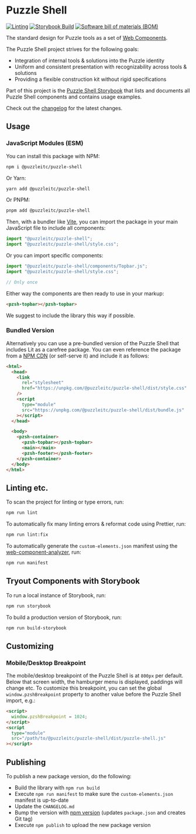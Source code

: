 # Puzzle Shell

[![Linting](https://github.com/puzzle/puzzle-shell/actions/workflows/lint.yml/badge.svg)](https://github.com/puzzle/puzzle-shell/actions/workflows/lint.yml)
[![Storybook Build](https://github.com/puzzle/puzzle-shell/actions/workflows/storybook.yml/badge.svg?branch=main)](https://github.com/puzzle/puzzle-shell/actions/workflows/storybook.yml)
[![Software bill of materials (BOM)](https://github.com/puzzle/puzzle-shell/actions/workflows/bom.yml/badge.svg?branch=main)](https://github.com/puzzle/puzzle-shell/actions/workflows/bom.yml)

The standard design for Puzzle tools as a set of [Web Components](https://en.wikipedia.org/wiki/Web_Components).

The Puzzle Shell project strives for the following goals:

- Integration of internal tools & solutions into the Puzzle identity
- Uniform and consistent presentation with recognizability across tools & solutions
- Providing a flexible construction kit without rigid specifications

Part of this project is the [Puzzle Shell Storybook](https://puzzle.github.io/puzzle-shell) that lists and documents all Puzzle Shell components and contains usage examples.

Check out the [changelog](./CHANGELOG.md) for the latest changes.

## Usage

### JavaScript Modules (ESM)

You can install this package with NPM:

```bash
npm i @puzzleitc/puzzle-shell
```

Or Yarn:

```bash
yarn add @puzzleitc/puzzle-shell
```

Or PNPM:

```bash
pnpm add @puzzleitc/puzzle-shell
```

Then, with a bundler like [Vite](https://vitejs.dev/), you can import the package in your main JavaScript file to include all components:

```javascript
import "@puzzleitc/puzzle-shell";
import "@puzzleitc/puzzle-shell/style.css";
```

Or you can import specific components:

```javascript
import "@puzzleitc/puzzle-shell/components/Topbar.js";
import "@puzzleitc/puzzle-shell/style.css";

// Only once
```

Either way the components are then ready to use in your markup:

```html
<pzsh-topbar></pzsh-topbar>
```

We suggest to include the library this way if possible.

### Bundled Version

Alternatively you can use a pre-bundled version of the Puzzle Shell that includes Lit as a carefree package. You can even reference the package from a [NPM CDN](https://duckduckgo.com/?q=npm+cdn&ia=web) (or self-serve it) and include it as follows:

```html
<html>
  <head>
    <link
      rel="stylesheet"
      href="https://unpkg.com/@puzzleitc/puzzle-shell/dist/style.css"
    />
    <script
      type="module"
      src="https://unpkg.com/@puzzleitc/puzzle-shell/dist/bundle.js"
    ></script>
  </head>

  <body>
    <pzsh-container>
      <pzsh-topbar></pzsh-topbar>
      <main></main>
      <pzsh-footer></pzsh-footer>
    </pzsh-container>
  </body>
</html>
```

## Linting etc.

To scan the project for linting or type errors, run:

```bash
npm run lint
```

To automatically fix many linting errors & reformat code using Prettier, run:

```bash
npm run lint:fix
```

To automatically generate the `custom-elements.json` manifest using the [web-component-analyzer](https://github.com/runem/web-component-analyzer), run:

```bash
npm run manifest
```

## Tryout Components with Storybook

To run a local instance of Storybook, run:

```bash
npm run storybook
```

To build a production version of Storybook, run:

```bash
npm run build-storybook
```

## Customizing

### Mobile/Desktop Breakpoint

The mobile/desktop breakpoint of the Puzzle Shell is at `800px` per default. Below that screen width, the hamburger menu is displayed, paddings will change etc. To customize this breakpoint, you can set the global `window.pzshBreakpoint` property to another value before the Puzzle Shell import, e.g.:

```html
<script>
  window.pzshBreakpoint = 1024;
</script>
<script
  type="module"
  src="/path/to/@puzzleitc/puzzle-shell/dist/puzzle-shell.js"
></script>
```

## Publishing

To publish a new package version, do the following:

- Build the library with `npm run build`
- Execute `npm run manifest` to make sure the `custom-elements.json` manifest is up-to-date
- Update the `CHANGELOG.md`
- Bump the version with [npm version](https://docs.npmjs.com/cli/v7/commands/npm-version) (updates `package.json` and creates Git tag)
- Execute `npm publish` to upload the new package version
